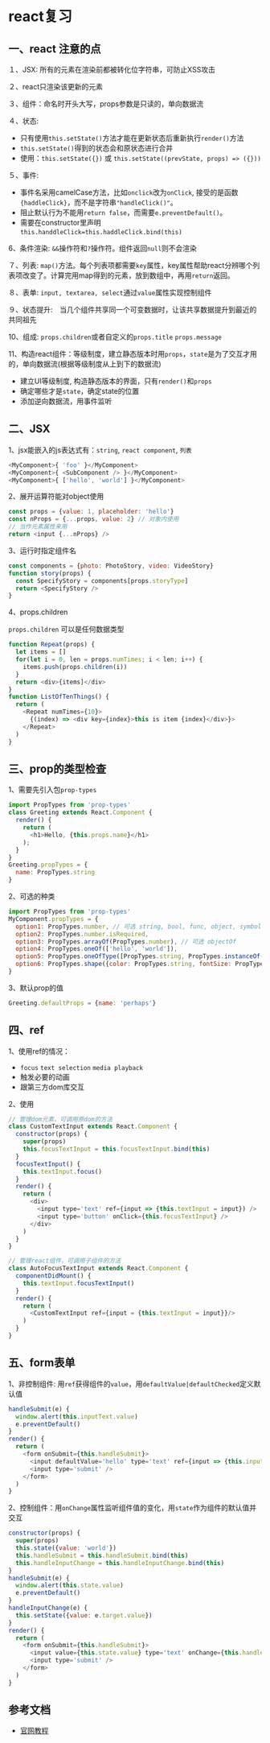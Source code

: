 <!-- 2017/11/30 -->

# react复习

<!-- more -->

## 一、react 注意的点

１、JSX: 所有的元素在渲染前都被转化位字符串，可防止XSS攻击

２、react只渲染该更新的元素

３、组件：命名时开头大写，props参数是只读的，单向数据流

４、状态:

- 只有使用`this.setState()`方法才能在更新状态后重新执行`render()`方法
- `this.setState()`得到的状态会和原状态进行合并
- 使用：`this.setState({})` 或 `this.setState((prevState, props) => ({}))`

５、事件:

- 事件名采用camelCase方法，比如`onclick`改为`onClick`, 接受的是函数`{haddleClick}`，而不是字符串`"handleClick()"`。
- 阻止默认行为不能用`return false`，而需要`e.preventDefault()`。
- 需要在constructor里声明`this.handdleClick=this.haddleClick.bind(this)`

6、条件渲染: `&&`操作符和`?`操作符。组件返回`null`则不会渲染

７、列表: `map()`方法。每个列表项都需要`key`属性，key属性帮助react分辨哪个列表项改变了。计算完用map得到的元素，放到数组中，再用`return`返回。

８、表单: `input, textarea, select`通过`value`属性实现控制组件

９、状态提升:　当几个组件共享同一个可变数据时，让该共享数据提升到最近的共同祖先

10、组成: `props.children`或者自定义的`props.title` `props.message`

11、构造react组件：等级制度，建立静态版本时用`props`，`state`是为了交互才用的，单向数据流(根据等级制度从上到下的数据流)

- 建立UI等级制度, 构造静态版本的界面，只有`render()`和`props`
- 确定哪些才是`state`，确定state的位置
- 添加逆向数据流，用事件监听

## 二、JSX

1、jsx能嵌入的js表达式有：`string`, `react component`, `列表`

```js
<MyComponent>{ 'foo' }</MyComponent>
<MyComponent>{ <SubComponent /> }</MyComponent>
<MyComponent>{ ['hello', 'world'] }</MyComponent>
```

2、展开运算符能对object使用

```js
const props = {value: 1, placeholder: 'hello'}
const nProps = {...props, value: 2} // 对象内使用
// 当作元素属性来用
return <input {...nProps} />
```

3、运行时指定组件名

```js
const components = {photo: PhotoStory, video: VideoStory}
function story(props) {
  const SpecifyStory = components[props.storyType]
  return <SpecifyStory />
}
```

4、props.children

`props.children` 可以是任何数据类型

```js
function Repeat(props) {
  let items = []
  for(let i = 0, len = props.numTimes; i < len; i++) {
    items.push(props.children(i))
  }
  return <div>{items]</div>
}
function ListOfTenThings() {
  return (
    <Repeat numTimes={10}>
      {(index) => <div key={index}>this is item {index}</div>}>
    </Repeat>
  )
}
```

## 三、prop的类型检查

1、需要先引入包`prop-types`

```js
import PropTypes from 'prop-types'
class Greeting extends React.Component {
  render() {
    return (
      <h1>Hello, {this.props.name}</h1>
    );
  }
}
Greeting.propTypes = {
  name: PropTypes.string
}
```

2、可选的种类

```js
import PropTypes from 'prop-types'
MyComponent.propTypes = {
  option1: PropTypes.number, // 可选 string, bool, func, object, symbol, node, element, any
  option2: PropTypes.number.isRequired,
  option3: PropTypes.arrayOf(PropTypes.number), // 可选 objectOf
  option4: PropTypes.oneOf(['hello', 'world']),
  option5: PropTypes.oneOfType([PropTypes.string, PropTypes.instanceOf(Greeting)])
  option6: PropTypes.shape({color: PropTypes.string, fontSize: PropTypes.number}) // 指定object形状
}
```

3、默认prop的值

```js
Greeting.defaultProps = {name: 'perhaps'}
```

## 四、ref

1、使用ref的情况：

- `focus` `text selection` `media playback`
- 触发必要的动画
- 跟第三方dom库交互

2、使用

```js
// 管理dom元素，可调用原dom的方法
class CustomTextInput extends React.Component {
  constructor(props) {
    super(props)
    this.focusTextInput = this.focusTextInput.bind(this)
  }
  focusTextInput() {
    this.textInput.focus()
  }
  render() {
    return (
      <div>
        <input type='text' ref={input => {this.textInput = input}) />
        <input type='button' onClick={this.focusTextInput} />
      </div>
    )
  }
}
```

```js
// 管理react组件，可调用子组件的方法
class AutoFocusTextInput extends React.Component {
  componentDidMount() {
    this.textInput.focusTextInput()
  }
  render() {
    return (
      <CustomTextInput ref={input = {this.textInput = input}}/>
    )
  }
}
```

## 五、form表单

1、非控制组件: 用`ref`获得组件的`value`，用`defaultValue|defaultChecked`定义默认值

```js
handleSubmit(e) {
  window.alert(this.inputText.value)
  e.preventDefault()
}
render() {
  return (
    <form onSubmit={this.handleSubmit}>
      <input defaultValue='hello' type='text' ref={input => {this.inputText = input}} />
      <input type='submit' />
    </form>
  )
}
```

2、控制组件：用`onChange`属性监听组件值的变化，用`state`作为组件的默认值并交互

```js
constructor(props) {
  super(props)
  this.state({value: 'world'})
  this.handleSubmit = this.handleSubmit.bind(this)
  this.handleInputChange = this.handleInputChange.bind(this)
}
handleSubmit(e) {
  window.alert(this.state.value)
  e.preventDefault()
}
handleInputChange(e) {
  this.setState({value: e.target.value})
}
render() {
  return (
    <form onSubmit={this.handleSubmit}>
      <input value={this.state.value} type='text' onChange={this.handleInputChange} />
      <input type='submit' />
    </form>
  )
}
```

## 参考文档

- [官网教程](https://reactjs.org/docs/hello-world.html)
